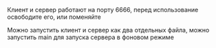 Клиент и сервер работают на порту 6666, перед использование освободите его, или поменяйте

Можно запустить клиент и сервер как два отдельных файла, можно запустить main  для запуска сервера в фоновом режиме